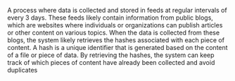 A process where data is collected and stored in feeds at regular intervals of every 3 days. These feeds likely contain information from public blogs, which are websites where individuals or organizations can publish articles or other content on various topics. When the data is collected from these blogs, the system likely retrieves the hashes associated with each piece of content. A hash is a unique identifier that is generated based on the content of a file or piece of data. 
By retrieving the hashes, the system can keep track of which pieces of content have already been collected and avoid duplicates
